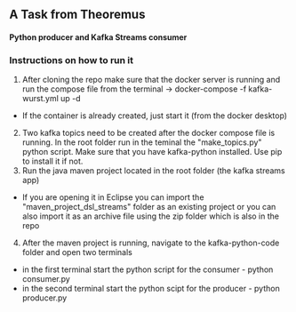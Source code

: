 ## A Task from Theoremus
#### Python producer and Kafka Streams consumer

### Instructions on how to run it

1. After cloning the repo make sure that the docker server is running and run the compose file from the terminal -> docker-compose -f kafka-wurst.yml up -d
  - If the container is already created, just start it (from the docker desktop) 
2. Two kafka topics need to be created after the docker compose file is running. In the root folder run in the teminal the "make_topics.py" python script. Make sure that you have kafka-python installed. Use pip to install it if not.
3. Run the java maven project located in the root folder (the kafka streams app)
  - If you are opening it in Eclipse you can import the "maven_project_dsl_streams" folder as an existing project or you can also import it as an archive file using the zip folder which is also in the repo
4. After the maven project is running, navigate to the kafka-python-code folder and open two terminals 
  - in the first terminal start the python script for the consumer - python consumer.py
  - in the second terminal start the python scipt for the producer - python producer.py
  
